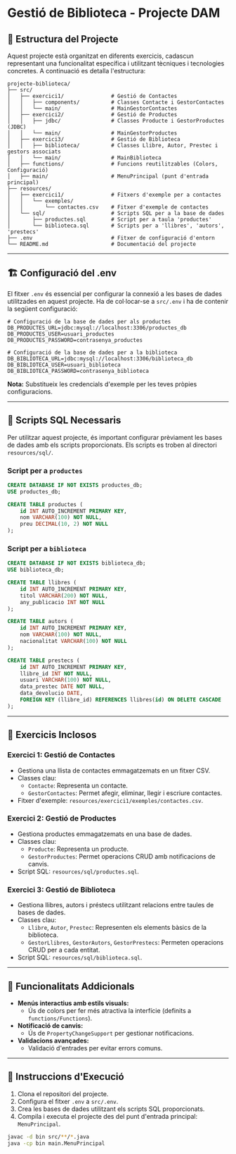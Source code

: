 # Gestió de Biblioteca - Projecte DAM

## 📁 Estructura del Projecte

Aquest projecte està organitzat en diferents exercicis, cadascun representant una funcionalitat específica i utilitzant tècniques i tecnologies concretes. A continuació es detalla l'estructura:

```
projecte-biblioteca/
├── src/
│   ├── exercici1/               # Gestió de Contactes
│   │   ├── components/          # Classes Contacte i GestorContactes
│   │   └── main/                # MainGestorContactes
│   ├── exercici2/               # Gestió de Productes
│   │   ├── jdbc/                # Classes Producte i GestorProductes (JDBC)
│   │   └── main/                # MainGestorProductes
│   ├── exercici3/               # Gestió de Biblioteca
│   │   ├── biblioteca/          # Classes Llibre, Autor, Prestec i gestors associats
│   │   └── main/                # MainBiblioteca
│   ├── functions/               # Funcions reutilitzables (Colors, Configuració)
│   ├── main/                    # MenuPrincipal (punt d'entrada principal)
├── resources/
│   ├── exercici1/               # Fitxers d'exemple per a contactes
│   │   └── exemples/
│   │       └── contactes.csv    # Fitxer d'exemple de contactes
│   └── sql/                     # Scripts SQL per a la base de dades
│       ├── productes.sql        # Script per a taula 'productes'
│       └── biblioteca.sql       # Scripts per a 'llibres', 'autors', 'prestecs'
├── .env                         # Fitxer de configuració d'entorn
└── README.md                    # Documentació del projecte
```

---

## 🏗️ Configuració del .env

El fitxer `.env` és essencial per configurar la connexió a les bases de dades utilitzades en aquest projecte. Ha de col·locar-se a `src/.env` i ha de contenir la següent configuració:

```env
# Configuració de la base de dades per als productes
DB_PRODUCTES_URL=jdbc:mysql://localhost:3306/productes_db
DB_PRODUCTES_USER=usuari_productes
DB_PRODUCTES_PASSWORD=contrasenya_productes

# Configuració de la base de dades per a la biblioteca
DB_BIBLIOTECA_URL=jdbc:mysql://localhost:3306/biblioteca_db
DB_BIBLIOTECA_USER=usuari_biblioteca
DB_BIBLIOTECA_PASSWORD=contrasenya_biblioteca
```

**Nota:** Substitueix les credencials d'exemple per les teves pròpies configuracions.

---

## 📜 Scripts SQL Necessaris

Per utilitzar aquest projecte, és important configurar prèviament les bases de dades amb els scripts proporcionats. Els scripts es troben al directori `resources/sql/`.

### Script per a `productes`

```sql
CREATE DATABASE IF NOT EXISTS productes_db;
USE productes_db;

CREATE TABLE productes (
    id INT AUTO_INCREMENT PRIMARY KEY,
    nom VARCHAR(100) NOT NULL,
    preu DECIMAL(10, 2) NOT NULL
);
```

### Script per a `biblioteca`

```sql
CREATE DATABASE IF NOT EXISTS biblioteca_db;
USE biblioteca_db;

CREATE TABLE llibres (
    id INT AUTO_INCREMENT PRIMARY KEY,
    titol VARCHAR(200) NOT NULL,
    any_publicacio INT NOT NULL
);

CREATE TABLE autors (
    id INT AUTO_INCREMENT PRIMARY KEY,
    nom VARCHAR(100) NOT NULL,
    nacionalitat VARCHAR(100) NOT NULL
);

CREATE TABLE prestecs (
    id INT AUTO_INCREMENT PRIMARY KEY,
    llibre_id INT NOT NULL,
    usuari VARCHAR(100) NOT NULL,
    data_prestec DATE NOT NULL,
    data_devolucio DATE,
    FOREIGN KEY (llibre_id) REFERENCES llibres(id) ON DELETE CASCADE
);
```

---

## 📂 Exercicis Inclosos

### Exercici 1: Gestió de Contactes
- Gestiona una llista de contactes emmagatzemats en un fitxer CSV.
- Classes clau:
    - `Contacte`: Representa un contacte.
    - `GestorContactes`: Permet afegir, eliminar, llegir i escriure contactes.
- Fitxer d'exemple: `resources/exercici1/exemples/contactes.csv`.

### Exercici 2: Gestió de Productes
- Gestiona productes emmagatzemats en una base de dades.
- Classes clau:
    - `Producte`: Representa un producte.
    - `GestorProductes`: Permet operacions CRUD amb notificacions de canvis.
- Script SQL: `resources/sql/productes.sql`.

### Exercici 3: Gestió de Biblioteca
- Gestiona llibres, autors i préstecs utilitzant relacions entre taules de bases de dades.
- Classes clau:
    - `Llibre`, `Autor`, `Prestec`: Representen els elements bàsics de la biblioteca.
    - `GestorLlibres`, `GestorAutors`, `GestorPrestecs`: Permeten operacions CRUD per a cada entitat.
- Script SQL: `resources/sql/biblioteca.sql`.

---

## 🌟 Funcionalitats Addicionals

- **Menús interactius amb estils visuals:**
    - Ús de colors per fer més atractiva la interfície (definits a `functions/Functions`).
- **Notificació de canvis:**
    - Ús de `PropertyChangeSupport` per gestionar notificacions.
- **Validacions avançades:**
    - Validació d'entrades per evitar errors comuns.

---

## 🚀 Instruccions d'Execució

1. Clona el repositori del projecte.
2. Configura el fitxer `.env` a `src/.env`.
3. Crea les bases de dades utilitzant els scripts SQL proporcionats.
4. Compila i executa el projecte des del punt d'entrada principal: `MenuPrincipal`.

```bash
javac -d bin src/**/*.java
java -cp bin main.MenuPrincipal
```

